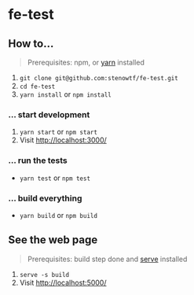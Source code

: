 # fe-test

## How to…

> Prerequisites: npm, or [yarn](https://yarnpkg.com/lang/en/docs/install/) installed

1. `git clone git@github.com:stenowtf/fe-test.git`
1. `cd fe-test`
1. `yarn install` or `npm install`

### … start development

1. `yarn start` or `npm start`
1. Visit [http://localhost:3000/](http://localhost:3000/)

### … run the tests

- `yarn test` or `npm test`

### … build everything

- `yarn build` or `npm build`

## See the web page

> Prerequisites: build step done and [serve](https://yarnpkg.com/en/package/serve) installed

1. `serve -s build`
1. Visit [http://localhost:5000/](http://localhost:5000/)
